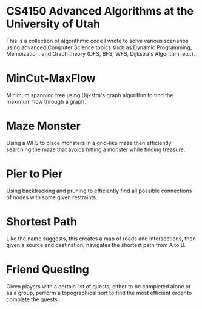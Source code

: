 # CS4150 Advanced Algorithms at the University of Utah
This is a collection of algorithmic code I wrote to solve various scenarios using advanced Computer Science topics such as Dynamic Programming, Memoization, and Graph theory (DFS, BFS, WFS, Dijkstra's Algorithm, etc.).

# MinCut-MaxFlow
Minimum spanning tree using Dijkstra's graph algorithm to find the maximum flow through a graph.

# Maze Monster
Using a WFS to place monsters in a grid-like maze then efficiently searching the maze that avoids hitting a monster while finding treasure.

# Pier to Pier
Using backtracking and pruning to efficiently find all possible connections of nodes with some given restraints.

# Shortest Path
Like the name suggests, this creates a map of roads and intersections, then given a source and destination, navigates the shortest path from A to B.

# Friend Questing
Given players with a certain list of quests, either to be completed alone or as a group, perform a topographical sort to find the most efficient order to complete the quests.
